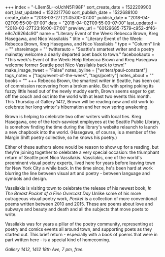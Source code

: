 +++
index = "-L8em5L--oUchN5FI98F"
sort_create_date = 1522209900
sort_last_updated = 1522217760
sort_publish_date = 1522688100
create_date = "2018-03-27T21:05:00-07:00"
publish_date = "2018-04-02T09:55:00-07:00"
date = "2018-04-02T09:55:00-07:00"
last_updated = "2018-03-27T23:16:00-07:00"
preview_url = "60129685-7579-c952-df46-e9c7d9264c90"
name = "Literary Event of the Week: Rebecca Brown, Kreg Hasegawa, and Nico Vassilakis "
title = "Literary Event of the Week: Rebecca Brown, Kreg Hasegawa, and Nico Vassilakis "
type = "Column"
link = ""
shareimage = ""
twitterauto = "Seattle's smartest writer and a poetry mainstay welcome a dearly departed poet back to town."
facebookauto = "This week's Event of the Week: Help Rebecca Brown and Kreg Hasegawa welcome former Seattle poet Nico Vassilakis back to town!"
make_image_tweet = "False"
notes_byline = ["writers/paul-constant"]
tags_notes = ["tags/event-of-the-week", "tags/poetry"]
notes_about = ""
books = ""
+++
Rebecca Brown, the smartest writer in Seattle, has been out of commission recovering from a broken ankle. But with spring poking its fuzzy little head out of the newly muddy earth, Brown seems eager to get off the couch and out into the world with at least two events this month. This Thursday at Gallery 1412, Brown will be reading new and old work to celebrate her long winter's hibernation and her new spring awakening.

Brown is helping to celebrate two other writers with local ties. Kreg Hasegawa, one of the tech-savviest employees at the Seattle Public Library, is somehow finding the time during the library's website relaunch to launch a new chapbook into the world. (Hasegawa, of course, is a member of the Margin Shift poetry collective, so he knows his poetry.)

Either of these authors alone would be reason to show up for a reading, but they're joining together to celebrate a very special occasion: the triumphant return of Seattle poet Nico Vassilakis. Vassilakis, one of the world's preeminent visual poetry experts, lived here for years before leaving town for New York City a while back. In the time since, he's been hard at work blurring the line between visual art and poetry - between language and symbols and design.

Vassilakis is visiting town to celebrate the release of his newest book, *In The Breast Pocket of a Fine Overcast Day* Unlike some of his more outrageous visual poetry work, *Pocket* is a collection of more conventional poems written between 2010 and 2015. These are poems about love and subways and beauty and death and all the subjects that move poets to write.

Vassilakis was for years a pillar of the poetry community, representing at poetry and comics events all around town, and supporting poets as they started out. This brief return - especially with a book of poems that were in part written here - is a special kind of homecoming.

*Gallery 1412, 1412 18th Ave, 7 pm, free.*

